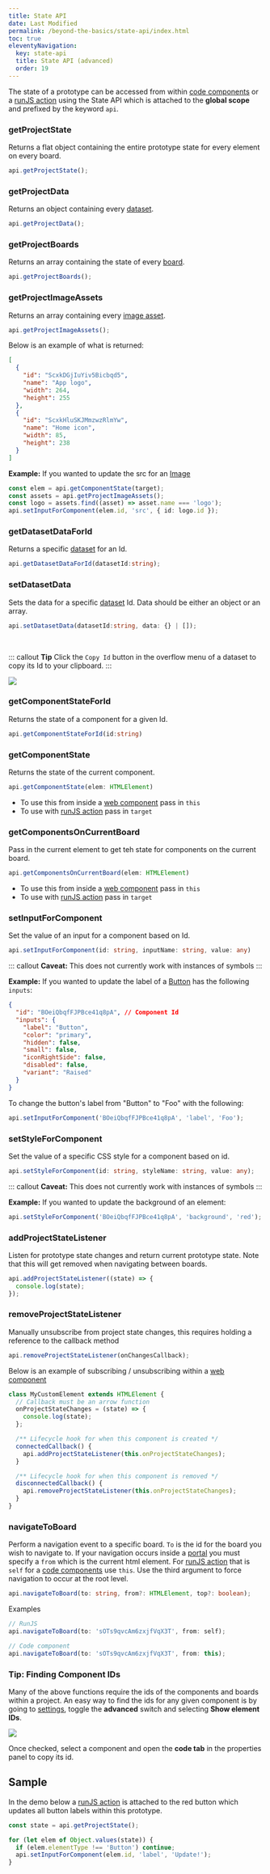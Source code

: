 ```yaml
---
title: State API
date: Last Modified
permalink: /beyond-the-basics/state-api/index.html
toc: true
eleventyNavigation:
  key: state-api
  title: State API (advanced)
  order: 19
---
```


The state of a prototype can be accessed from within [code components](/components/code-components/) or a [runJS action](/actions/runjs/) using the State API which is attached to the **global scope** and prefixed by the keyword `api`.

### getProjectState

Returns a flat object containing the entire prototype state for every element on every board.

```ts
api.getProjectState();
```

### getProjectData

Returns an object containing every [dataset](/data/).

```ts
api.getProjectData();
```

### getProjectBoards

Returns an array containing the state of every [board](/basics/boards/).

```ts
api.getProjectBoards();
```

### getProjectImageAssets

Returns an array containing every [image asset](/assets).

```ts
api.getProjectImageAssets();
```

Below is an example of what is returned:

```json
[
  {
    "id": "ScxkDGjIuYiv5Bicbqd5",
    "name": "App logo",
    "width": 264,
    "height": 255
  },
  {
    "id": "ScxkHluSKJMmzwzRlmYw",
    "name": "Home icon",
    "width": 85,
    "height": 238
  }
]
```

**Example:** If you wanted to update the src for an [Image](/components/primitives/#image)

```ts
const elem = api.getComponentState(target);
const assets = api.getProjectImageAssets();
const logo = assets.find((asset) => asset.name === 'logo');
api.setInputForComponent(elem.id, 'src', { id: logo.id });
```

### getDatasetDataForId

Returns a specific [dataset](/data/) for an Id.

```ts
api.getDatasetDataForId(datasetId:string);
```

### setDatasetData

Sets the data for a specific [dataset](/data/) Id. Data should be either an object or an array.

```ts
api.setDatasetData(datasetId:string, data: {} | []);
```

<br />

::: callout
**Tip** Click the `Copy Id` button in the overflow menu of a dataset to copy its Id to your clipboard.
:::

![](/static/img/data/data-copy-dataset-id.png)

### getComponentStateForId

Returns the state of a component for a given Id.

```ts
api.getComponentStateForId(id:string)
```

### getComponentState

Returns the state of the current component.

```ts
api.getComponentState(elem: HTMLElement)
```

- To use this from inside a [web component](/components/code-components/) pass in `this`
- To use with [runJS action](/actions/runjs/) pass in `target`

### getComponentsOnCurrentBoard

Pass in the current element to get teh state for components on the current board.

```ts
api.getComponentsOnCurrentBoard(elem: HTMLElement)
```

- To use this from inside a [web component](/components/code-components/) pass in `this`
- To use with [runJS action](/actions/runjs/) pass in `target`

### setInputForComponent

Set the value of an input for a component based on Id.

```ts
api.setInputForComponent(id: string, inputName: string, value: any)
```

::: callout
**Caveat:** This does not currently work with instances of symbols
:::

**Example:** If you wanted to update the label of a [Button](/components/material/#button) has the following `inputs`:

```json
{
  "id": "BOeiQbqfFJPBce41q8pA", // Component Id
  "inputs": {
    "label": "Button",
    "color": "primary",
    "hidden": false,
    "small": false,
    "iconRightSide": false,
    "disabled": false,
    "variant": "Raised"
  }
}
```

To change the button's label from "Button" to "Foo" with the following:

```ts
api.setInputForComponent('BOeiQbqfFJPBce41q8pA', 'label', 'Foo');
```

### setStyleForComponent

Set the value of a specific CSS style for a component based on id.

```ts
api.setStyleForComponent(id: string, styleName: string, value: any);
```

::: callout
**Caveat:** This does not currently work with instances of symbols
:::

**Example:** If you wanted to update the background of an element:

```ts
api.setStyleForComponent('BOeiQbqfFJPBce41q8pA', 'background', 'red');
```

### addProjectStateListener

Listen for prototype state changes and return current prototype state. Note that this will get removed when navigating between boards.

```ts
api.addProjectStateListener((state) => {
  console.log(state);
});
```

### removeProjectStateListener

Manually unsubscribe from project state changes, this requires holding a reference to the callback method

```ts
api.removeProjectStateListener(onChangesCallback);
```

Below is an example of subscribing / unsubscribing within a [web component](/components/code-components/)

```ts
class MyCustomElement extends HTMLElement {
  // Callback must be an arrow function
  onProjectStateChanges = (state) => {
    console.log(state);
  };

  /** Lifecycle hook for when this component is created */
  connectedCallback() {
    api.addProjectStateListener(this.onProjectStateChanges);
  }

  /** Lifecycle hook for when this component is removed */
  disconnectedCallback() {
    api.removeProjectStateListener(this.onProjectStateChanges);
  }
}
```

### navigateToBoard

Perform a navigation event to a specific board. `To` is the id for the board you wish to navigate to. If your navigation occurs inside a [portal](/components/primitives/#portal) you must specify a `from` which is the current html element. For [runJS action](/actions/runjs/) that is `self` for a [code components](/components/code-components/) use `this`. Use the third argument to force navigation to occur at the root level.

```ts
api.navigateToBoard(to: string, from?: HTMLElement, top?: boolean);
```

Examples

```ts
// RunJS
api.navigateToBoard(to: 'sOTs9qvcAm6zxjfVqX3T', from: self);

// Code component
api.navigateToBoard(to: 'sOTs9qvcAm6zxjfVqX3T', from: this);
```

### Tip: Finding Component IDs

Many of the above functions require the ids of the components and boards within a project. An easy way to find the ids for any given component is by going to [settings](/beyond-the-basics/settings/), toggle the **advanced** switch and selecting **Show element IDs**.

![](/static/img/beyond/show-ids.png)

Once checked, select a component and open the **code tab** in the properties panel to copy its id.

## Sample

In the demo below a [runJS action](/actions/runjs/) is attached to the red button which updates all button labels within this prototype.


```ts
const state = api.getProjectState();

for (let elem of Object.values(state)) {
  if (elem.elementType !== 'Button') continue;
  api.setInputForComponent(elem.id, 'label', 'Update!');
}
```

